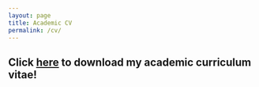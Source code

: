 ```yaml
---
layout: page
title: Academic CV
permalink: /cv/
---
```


## Click [here](https://github.com/bavagliladri/bavagliladri.github.io/releases/download/files/cv.pdf) to download my academic curriculum vitae!
